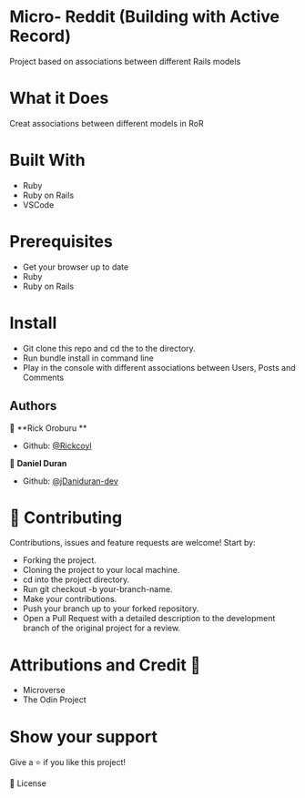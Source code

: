 # Micro- Reddit (Building with Active Record)

Project based on associations between different Rails models

# What it Does

Creat associations between different models in RoR

# Built With

- Ruby
- Ruby on Rails
- VSCode

# Prerequisites

- Get your browser up to date
- Ruby
- Ruby on Rails

# Install

- Git clone this repo and cd the to the directory.
- Run bundle install in command line
- Play in the console with different associations between Users, Posts and Comments

## Authors

👤 **Rick Oroburu **

- Github: [@Rickcoyl](https://github.com/RickOroburu)

👤 **Daniel Duran**

- Github: [@jDaniduran-dev](https://github.com/Daniduran-dev)

# 🤝 Contributing

Contributions, issues and feature requests are welcome! Start by:

- Forking the project.
- Cloning the project to your local machine.
- cd into the project directory.
- Run git checkout -b your-branch-name.
- Make your contributions.
- Push your branch up to your forked repository.
- Open a Pull Request with a detailed description to the development branch of the original project for a review.

# Attributions and Credit 🚀

- Microverse
- The Odin Project

# Show your support

Give a ⭐️ if you like this project!

📝 License
